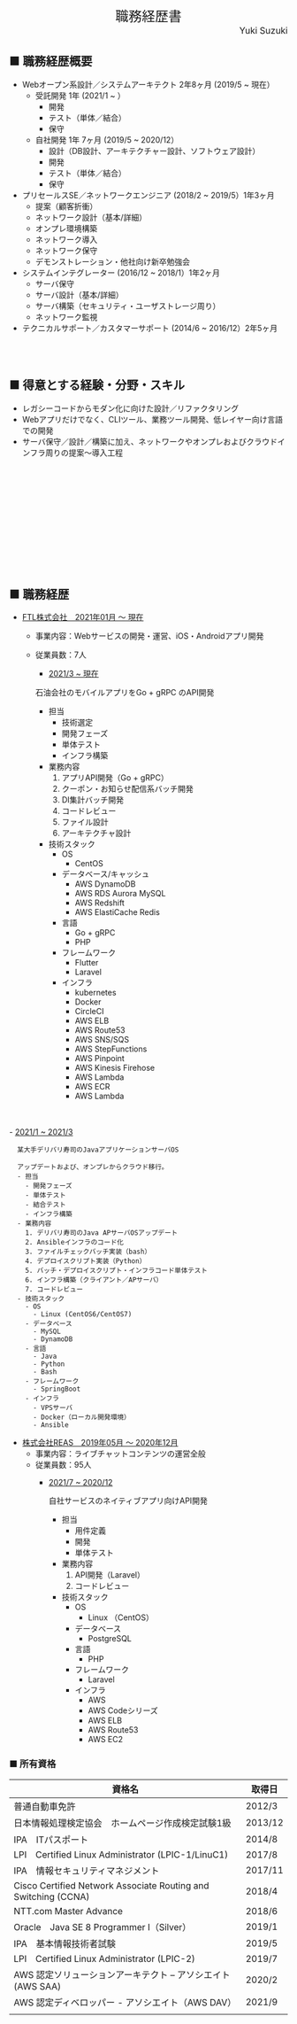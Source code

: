 <div style="text-align: center; font-size:24px">
職務経歴書
</div>
<div style="text-align: right; font-size: 16px;">
Yuki Suzuki
</div>

## ■ 職務経歴概要
- Webオープン系設計／システムアーキテクト 2年8ヶ月 (2019/5 ~ 現在）
  - 受託開発 1年 (2021/1 ~ ）
    - 開発
    - テスト（単体／結合）
    - 保守
  - 自社開発 1年 7ヶ月 (2019/5 ~ 2020/12）
    - 設計（DB設計、アーキテクチャー設計、ソフトウェア設計）
    - 開発
    - テスト（単体／結合）
    - 保守
- プリセールスSE／ネットワークエンジニア (2018/2 ~ 2019/5）1年3ヶ月
  - 提案（顧客折衝）
  - ネットワーク設計（基本/詳細）
  - オンプレ環境構築
  - ネットワーク導入
  - ネットワーク保守
  - デモンストレーション・他社向け新卒勉強会
- システムインテグレーター (2016/12 ~ 2018/1）1年2ヶ月
  - サーバ保守
  - サーバ設計（基本/詳細）
  - サーバ構築（セキュリティ・ユーザストレージ周り）
  - ネットワーク監視
- テクニカルサポート／カスタマーサポート (2014/6 ~ 2016/12）2年5ヶ月
<br />
<br />

## ■ 得意とする経験・分野・スキル

- レガシーコードからモダン化に向けた設計／リファクタリング
- Webアプリだけでなく、CLIツール、業務ツール開発、低レイヤー向け言語での開発
- サーバ保守／設計／構築に加え、ネットワークやオンプレおよびクラウドインフラ周りの提案〜導入工程
<br />
<br />
<br />
<br />
<br />
<br />
<br />
<br />
<br />
<br />
<br />

## ■ 職務経歴
- <u>FTL株式会社　2021年01月 ～ 現在</u>
  - 事業内容：Webサービスの開発・運営、iOS・Androidアプリ開発
  - 従業員数：7人
    - <u>2021/3 ~ 現在</u>

    石油会社のモバイルアプリをGo + gRPC のAPI開発
      - 担当
        - 技術選定
        - 開発フェーズ
        - 単体テスト
        - インフラ構築
      - 業務内容
        1. アプリAPI開発（Go + gRPC）
        2. クーポン・お知らせ配信系バッチ開発
        3. DI集計バッチ開発
        4. コードレビュー
        5. ファイル設計
        6. アーキテクチャ設計
      - 技術スタック
        - OS
          - CentOS
        - データベース/キャッシュ
          - AWS DynamoDB
          - AWS RDS Aurora MySQL
          - AWS Redshift
          - AWS ElastiCache Redis
        - 言語
          - Go + gRPC
          - PHP
        - フレームワーク
          - Flutter
          - Laravel
        - インフラ
          - kubernetes
          - Docker
          - CircleCI
          - AWS ELB
          - AWS Route53
          - AWS SNS/SQS
          - AWS StepFunctions
          - AWS Pinpoint
          - AWS Kinesis Firehose
          - AWS Lambda
          - AWS ECR
          - AWS Lambda
<br />
<br />
    - <u>2021/1 ~ 2021/3</u>

      某大手デリバリ寿司のJavaアプリケーションサーバOS

      アップデートおよび、オンプレからクラウド移行。
      - 担当
        - 開発フェーズ
        - 単体テスト
        - 結合テスト
        - インフラ構築
      - 業務内容
        1. デリバリ寿司のJava APサーバOSアップデート
        2. Ansibleインフラのコード化
        3. ファイルチェックバッチ実装（bash）
        4. デプロイスクリプト実装（Python）
        5. バッチ・デプロイスクリプト・インフラコード単体テスト
        6. インフラ構築（クライアント／APサーバ）
        7. コードレビュー
      - 技術スタック
        - OS
          - Linux (CentOS6/CentOS7)
        - データベース
          - MySQL
          - DynamoDB
        - 言語
          - Java
          - Python
          - Bash
        - フレームワーク
          - SpringBoot
        - インフラ
          - VPSサーバ
          - Docker（ローカル開発環境）
          - Ansible

- <u>株式会社REAS　2019年05月 ～ 2020年12月</u>
  - 事業内容：ライブチャットコンテンツの運営全般
  - 従業員数：95人
    - <u>2021/7 ~ 2020/12</u>

      自社サービスのネイティブアプリ向けAPI開発
      - 担当
        - 用件定義
        - 開発
        - 単体テスト
      - 業務内容
        1. API開発（Laravel）
        2. コードレビュー
      - 技術スタック
        - OS
          - Linux （CentOS）
        - データベース
          - PostgreSQL
        - 言語
          - PHP
        - フレームワーク
          - Laravel
        - インフラ
          - AWS
          - AWS Codeシリーズ
          - AWS ELB
          - AWS Route53
          - AWS EC2
### ■ 所有資格

| 資格名 | 取得日 |
| ------------- | ------------- |
| 普通自動車免許 | 2012/3 |
| 日本情報処理検定協会　ホームページ作成検定試験1級 | 2013/12 |
| IPA　ITパスポート | 2014/8 |
| LPI　Certified Linux Administrator (LPIC-1/LinuC1) | 2017/8 |
| IPA　情報セキュリティマネジメント | 2017/11 |
| Cisco Certified Network Associate Routing and Switching (CCNA) | 2018/4 |
| NTT.com Master Advance | 2018/6 |
| Oracle　Java SE 8 Programmer I（Silver） | 2019/1 |
| IPA　基本情報技術者試験 | 2019/5 |
| LPI　Certified Linux Administrator (LPIC-2) | 2019/7 |
| AWS 認定ソリューションアーキテクト – アソシエイト(AWS SAA) | 2020/2 |
| AWS 認定ディベロッパー - アソシエイト（AWS DAV） | 2021/9 |
|  |  |
